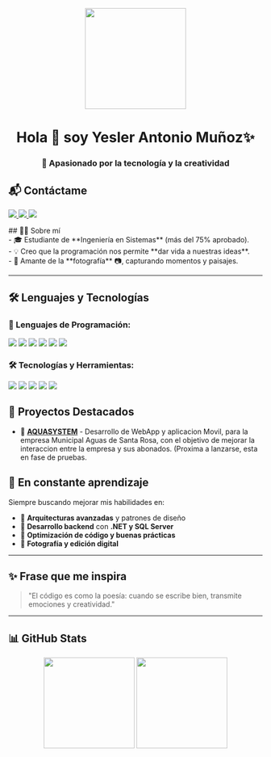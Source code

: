 <p align="center">
    <img width="200" heigth="250" src="DSC05904.jpg">
</p>
<h1 align="center">Hola 👋  soy Yesler Antonio Muñoz✨ </h1>
<h3 align="center">🚀 Apasionado por la tecnología y la creatividad</h3>
<h2>📬 Contáctame</h2>

<p>
  <a href="https://www.instagram.com/yesler_d.21" target="_blank">
    <img src="https://img.shields.io/badge/Instagram-E4405F?style=for-the-badge&logo=instagram&logoColor=white">
  </a>
  
  <a href="mailto:diazmunozdm12@gmail.com">
    <img src="https://img.shields.io/badge/Gmail-D14836?style=for-the-badge&logo=gmail&logoColor=white">
  </a>
  
  <a href="https://wa.me/50495091295" target="_blank">
    <img src="https://img.shields.io/badge/WhatsApp-25D366?style=for-the-badge&logo=whatsapp&logoColor=white">
  </a>
</p>
## 🙋‍♂️ Sobre mí
<br/>
- 🎓 Estudiante de **Ingeniería en Sistemas** (más del 75% aprobado).
<br/>
- 💡 Creo que la programación nos permite **dar vida a nuestras ideas**. 
<br/>
- 📸 Amante de la **fotografía** 📷, capturando momentos y paisajes.  

---

## 🛠️ Lenguajes y Tecnologías

### 🚀 Lenguajes de Programación:
<p align="left">
  <img src="https://img.shields.io/badge/C%23-239120?style=for-the-badge&logo=c-sharp&logoColor=white">
  <img src="https://img.shields.io/badge/JavaScript-F7DF1E?style=for-the-badge&logo=javascript&logoColor=black">
  <img src="https://img.shields.io/badge/TypeScript-3178C6?style=for-the-badge&logo=typescript&logoColor=white">
  <img src="https://img.shields.io/badge/Python-3776AB?style=for-the-badge&logo=python&logoColor=white">
  <img src="https://img.shields.io/badge/Java-007396?style=for-the-badge&logo=java&logoColor=white">
  <img src="https://img.shields.io/badge/SQL-CC2927?style=for-the-badge&logo=microsoft-sql-server&logoColor=white">
</p>

### 🛠️ Tecnologías y Herramientas:
<p align="left">
  <img src="https://img.shields.io/badge/React-61DAFB?style=for-the-badge&logo=react&logoColor=black">
  <img src="https://img.shields.io/badge/React_Native-20232A?style=for-the-badge&logo=react&logoColor=61DAFB">
  <img src="https://img.shields.io/badge/.NET-512BD4?style=for-the-badge&logo=dotnet&logoColor=white">
  <img src="https://img.shields.io/badge/MVC-FF6F00?style=for-the-badge&logo=visualstudio&logoColor=white">
  <img src="https://img.shields.io/badge/SQL_Server-CC2927?style=for-the-badge&logo=microsoft-sql-server&logoColor=white">
</p>

## 📂 Proyectos Destacados
- 📱 **[AQUASYSTEM](#)** - Desarrollo de WebApp y aplicacion Movil, para la empresa Municipal Aguas de Santa Rosa, con el objetivo de mejorar la interaccion entre la empresa y sus abonados. (Proxima a lanzarse, esta en fase de pruebas.  


## 📖 En constante aprendizaje
Siempre buscando mejorar mis habilidades en:  
- 🔹 **Arquitecturas avanzadas** y patrones de diseño  
- 🔹 **Desarrollo backend** con **.NET y SQL Server**  
- 🔹 **Optimización de código y buenas prácticas**  
- 🔹 **Fotografía y edición digital**

---

## ✨ Frase que me inspira
> "El código es como la poesía: cuando se escribe bien, transmite emociones y creatividad."

---

## 📊 GitHub Stats
<p align="center">
  <img src="https://github-readme-stats.vercel.app/api?username=Yesler2113&show_icons=true&theme=radical" height="180">
  <img src="https://github-readme-stats.vercel.app/api/top-langs/?username=Yesler2113&layout=compact&theme=radical" height="180">
</p>

